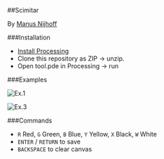 ##Scimitar

By [Manus Nijhoff](http://www.manusnijhoff.nl)

###Installation

- [Install Processing](https://processing.org/download/)
- Clone this repository as ZIP -> unzip.
- Open tool.pde in Processing -> run

###Examples

![Ex.1](http://i.imgur.com/Mkgxl2x.jpg)



![Ex.3](http://i.imgur.com/DIpglcU.jpg)


###Commands

- `R` Red, `G` Green, `B` Blue, `Y` Yellow, `X` Black, `W` White
- `ENTER` / `RETURN` to save 
- `BACKSPACE` to clear canvas
